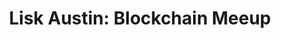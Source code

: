---
state: TX
region: Austin
title: 'Lisk Austin: Blockchain Meeup'
group_url: https://www.meetup.com/Lisk-Austin-Blockchain-Meetup/
topics: [ blockchain ]
---